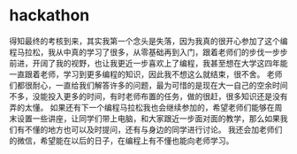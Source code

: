 # hackathon
得知最终的考核到来，其实我第一个念头是失落，因为我真的很开心参加了这个编程马拉松，我从中真的学习了很多，从零基础再到入门，跟着老师们的步伐一步步前进，开阔了我的视野，也让我更近一步喜欢上了编程，我甚至想在大学这四年能一直跟着老师，学习到更多编程的知识，因此我不想这么就结束，很不舍。
老师们都很耐心，一直给我们解答许多的问题，最为可惜的是现在大一自己的空余时间不多，没能投入更多的时间，有时老师布置的任务，做的很赶，很多知识还是没有弄的太懂。
如果还有下一个编程马拉松我也会继续参加的，希望老师们能够在周末设置一些讲座，让同学们带上电脑，和大家跟近一步面对面的教学，那么如果我们有不懂的地方也可以及时提问，还有与身边的同学进行讨论。
我还会加老师们的微信，希望能在以后的日子，在编程上有不懂也能向老师学习。